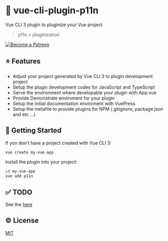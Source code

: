 # :electric_plug: vue-cli-plugin-p11n

Vue CLI 3 plugin to pluginize your Vue project

> p11n = pluginization

<a href="https://www.patreon.com/kazupon" target="_blank">
  <img src="https://c5.patreon.com/external/logo/become_a_patron_button.png" alt="Become a Patreon">
</a>

## :star: Features
- Adjust your project generated by Vue CLI 3 to plugin development project
- Setup the plugin development codes for JavaScript and TypeScript
- Serve the environment where developable your plugin with App.vue
- Provide Demonstrate enviroment for your plugin
- Setup the initial documentation enviroment with VuePress
- Setup the metafile to provide plugins for NPM (.gitignore, package.json and etc ...)

## :rocket: Getting Started
If yon don't have a project created with Vue CLI 3:

```sh
vue create my-vue-app
```

Install the plugin into your project:

```sh
cd my-vue-app
vue add p11n
```

## :white_check_mark: TODO
See the [here](./TODO.md)

## :copyright: License

[MIT](http://opensource.org/licenses/MIT)
